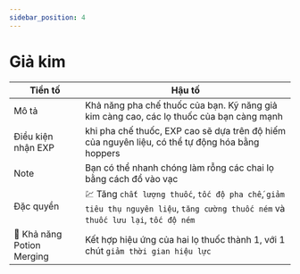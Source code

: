 ```yaml
---
sidebar_position: 4
---
```


# Giả kim
| Tiền tố   | Hậu tố    |
| ------- | -------- |
| Mô tả | Khả năng pha chế thuốc của bạn. Kỹ năng giả kim càng cao, các lọ thuốc của bạn càng mạnh |
| Điều kiện nhận EXP | khi pha chế thuốc, EXP cao sẽ dựa trên độ hiếm của nguyên liệu, có thể tự động hóa bằng hoppers |
| Note | Bạn có thể nhanh chóng làm rỗng các chai lọ bằng cách đổ vào vạc |
| Đặc quyền | 💹 Tăng `chất lượng thuốc`, `tốc độ pha chế`, `giảm tiêu thụ nguyên liệu`, `tăng cường thuốc ném` và `thuốc lưu lại`, `tốc độ ném` |
| 🍾 Khả năng Potion Merging | Kết hợp hiệu ứng của hai lọ thuốc thành 1, với 1 chút `giảm thời gian hiệu lực` |